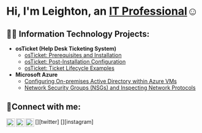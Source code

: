 <h1>Hi, I'm Leighton, an <a href="https://linkedin.com/in/Josh">IT Professional</a>☺</h1>

<h2>👨‍💻 Information Technology Projects:</h2>

- <b>osTicket (Help Desk Ticketing System)</b>
  - [osTicket: Prerequisites and Installation](https://github.com/leightondraggonII/osticket-prereqs)
  - [osTicket: Post-Installation Configuration](https://github.com/leightondraggonII/osticket-postinstallconfig)
  - [osTicket: Ticket Lifecycle Examples](https://github.com/leightondraggonII/osticket-lifecycle)
- <b>Microsoft Azure</b>
  - [Configuring On-premises Active Directory within Azure VMs](https://github.com/leightondraggonII/AzureVM-ActiveDirectoryConfig)
  - [Network Security Groups (NSGs) and Inspecting Network Protocols](https://github.com/leightondraggonII/AzureVM-NetworkSecurityGroups-Traffic)

<h2>🤳Connect with me:</h2>

[<img align="left" alt="Josh | Twitter" width="22px" src="https://cdn.jsdelivr.net/npm/simple-icons@v3/icons/twitter.svg" />][twitter]
[<img align="left" alt="Josh | LinkedIn" width="22px" src="https://cdn.jsdelivr.net/npm/simple-icons@v3/icons/linkedin.svg" />][linkedin]
[<img align="left" alt="Josh | Instagram" width="22px" src="https://cdn.jsdelivr.net/npm/simple-icons@v3/icons/instagram.svg" />][instagram]


[linkedin]: [https://linkedin.com/in/Josh](https://www.linkedin.com/in/leighton-draggon-ii-79848aa5/)
